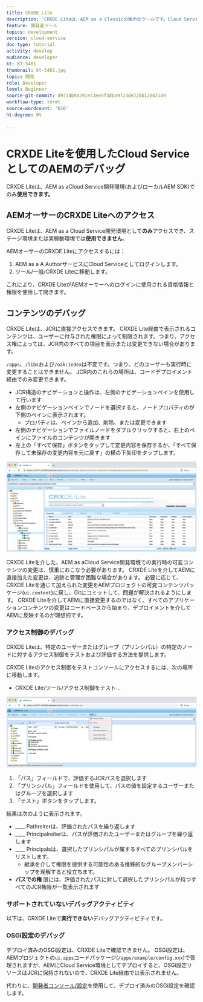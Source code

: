 ```yaml
---
title: CRXDE Lite
description: 'CRXDE Liteは、AEM as a Classicの強力なツールです。Cloud Service開発環境としてデバッグする場合に役立ちます。 CRXDE Liteは、すべてのリソースとプロパティを調べ、JCRの可変部分を操作し、権限を調べるデバッグを支援する一連の機能を提供します。 '
feature: 開発者ツール
topics: development
version: cloud-service
doc-type: tutorial
activity: develop
audience: developer
kt: KT-5481
thumbnail: kt-5481.jpg
topic: 開発
role: Developer
level: Beginner
source-git-commit: d9714b9a291ec3ee5f3dba9723de72bb120d2149
workflow-type: tm+mt
source-wordcount: '616'
ht-degree: 0%

---
```



# CRXDE Liteを使用したCloud ServiceとしてのAEMのデバッグ

CRXDE Liteは、AEM as aCloud Service開発環境(およびローカルAEM SDK)でのみ&#x200B;__使用できます。__

## AEMオーサーのCRXDE Liteへのアクセス

CRXDE Liteは、AEM as a Cloud Service開発環境として&#x200B;__のみ__&#x200B;アクセスでき、ステージ環境または実稼動環境では&#x200B;__使用できません__。

AEMオーサーのCRXDE Liteにアクセスするには：

1. AEM as a A AuthorサービスにCloud Serviceとしてログインします。
1. ツール/一般/CRXDE Liteに移動します。

これにより、CRXDE LiteがAEMオーサーへのログインに使用される資格情報と権限を使用して開きます。

## コンテンツのデバッグ

CRXDE Liteは、JCRに直接アクセスできます。 CRXDE Lite経由で表示されるコンテンツは、ユーザーに付与された権限によって制限されます。つまり、アクセス権によっては、JCR内のすべての項目を表示または変更できない場合があります。

`/apps`、`/libs`および`/oak:index`は不変です。つまり、どのユーザーも実行時に変更することはできません。 JCR内のこれらの場所は、コードデプロイメント経由でのみ変更できます。

+ JCR構造のナビゲーションと操作は、左側のナビゲーションペインを使用して行います
+ 左側のナビゲーションペインでノードを選択すると、ノードプロパティのが下側のペインに表示されます。
   + プロパティは、ペインから追加、削除、または変更できます
+ 左側のナビゲーションでファイルノードをダブルクリックすると、右上のペインにファイルのコンテンツが開きます
+ 左上の「すべて保存」ボタンをタップして変更内容を保存するか、「すべて保存して未保存の変更内容を元に戻す」の横の下矢印をタップします。

![CRXDE Lite — コンテンツのデバッグ](./assets/crxde-lite/debugging-content.png)

CRXDE Liteを介した、AEM as aCloud Service開発環境での実行時の可変コンテンツの変更は、慎重におこなう必要があります。
CRXDE Liteを介してAEMに直接加えた変更は、追跡と管理が困難な場合があります。 必要に応じて、CRXDE Liteを通じて加えられた変更をAEMプロジェクトの可変コンテンツパッケージ(`ui.content`)に戻し、Gitにコミットして、問題が解決されるようにします。 CRXDE Liteを介してAEMに直接変更するのではなく、すべてのアプリケーションコンテンツの変更はコードベースから始まり、デプロイメントを介してAEMに反映するのが理想的です。

### アクセス制御のデバッグ

CRXDE Liteは、特定のユーザーまたはグループ（プリンシパル）の特定のノードに対するアクセス制御をテストおよび評価する方法を提供します。

CRXDE Liteのアクセス制御をテストコンソールにアクセスするには、次の場所に移動します。

+ CRXDE Lite/ツール/アクセス制御をテスト…

![CRXDE Lite — アクセス制御のテスト](./assets/crxde-lite/permissions__test-access-control.png)

1. 「パス」フィールドで、評価するJCRパスを選択します
1. 「プリンシパル」フィールドを使用して、パスの値を設定するユーザーまたはグループを選択します
1. 「テスト」ボタンをタップします。

結果は次のように表示されます。

+ ____ Pathreiterは、評価されたパスを繰り返します
+ ____ Principalreiterは、パスが評価されたユーザーまたはグループを繰り返します
+ ____ Principalsは、選択したプリンシパルが属するすべてのプリンシパルをリストします。
   + 継承を介して権限を提供する可能性のある推移的なグループメンバーシップを理解すると役立ちます。
+ __パスでの権__ 限には、評価されたパスに対して選択したプリンシパルが持つすべてのJCR権限が一覧表示されます

### サポートされていないデバッグアクティビティ

以下は、CRXDE Liteで&#x200B;__実行できない__&#x200B;デバッグアクティビティです。

### OSGi設定のデバッグ

デプロイ済みのOSGi設定は、CRXDE Liteで確認できません。 OSGi設定は、AEMプロジェクトの`ui.apps`コードパッケージ(`/apps/example/config.xxx`)で管理されますが、AEMにCloud Service環境としてデプロイすると、OSGi設定リソースはJCRに保持されないので、CRXDE Lite経由では表示されません。

代わりに、[開発者コンソール/設定](./developer-console.md#configurations)を使用して、デプロイ済みのOSGi設定を確認します。

